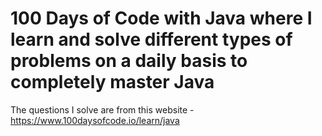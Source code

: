 # 100 Days of Code with Java where I learn and solve different types of problems on a daily basis to completely master Java
The questions I solve are from this website - https://www.100daysofcode.io/learn/java
